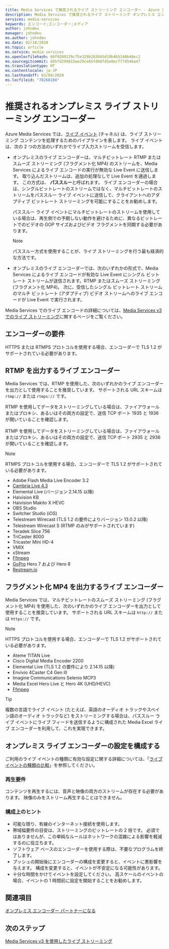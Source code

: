 ```yaml
---
title: Media Services で推奨されるライブ ストリーミング エンコーダー - Azure | Microsoft Docs
description: Media Services で推奨されるライブ ストリーミング オンプレミス エンコーダーについて知る
services: media-services
keywords: エンコード;エンコーダー;メディア
author: johndeu
manager: johndeu
ms.author: johndeu
ms.date: 02/10/2020
ms.topic: article
ms.service: media-services
ms.openlocfilehash: 60f9209129c75e329b283045d19b4b5140b40ec2
ms.sourcegitcommit: d45fd299815ee29ce65fd68fd5e0ecf774546a47
ms.translationtype: HT
ms.contentlocale: ja-JP
ms.lasthandoff: 03/04/2020
ms.locfileid: "78268188"
---
```

# <a name="recommended-on-premises-live-streaming-encoders"></a>推奨されるオンプレミス ライブ ストリーミング エンコーダー

Azure Media Services では、[ライブ イベント](https://docs.microsoft.com/rest/api/media/liveevents) (チャネル) は、ライブ ストリーミング コンテンツを処理するためのパイプラインを表します。 ライブ イベントは、次の 2 つの方法のいずれかでライブ入力ストリームを受信します。

* オンプレミスのライブ エンコーダーは、マルチビットレート RTMP またはスムーズ ストリーミング (フラグメント化 MP4) のストリームを、Media Services によるライブ エンコードの実行が無効な Live Event に送信します。 取り込んだストリームは、追加の処理なしで Live Event を通過します。 この方式は、 **パススルー**と呼ばれます。 ライブ エンコーダーの場合は、シングルビットレートのストリームではなく、マルチビットレートのストリームをパススルー ライブ イベントに送信して、クライアントへのアダプティブ ビットレート ストリーミングを可能にすることをお勧めします。 

    パススルー ライブ イベントにマルチビットレートのストリームを使用している場合は、再生側での予期しない動作を避けるために、異なるビットレートでのビデオの GOP サイズおよびビデオ フラグメントを同期する必要があります。

  > [!NOTE]
  > パススルー方式を使用することが、ライブ ストリーミングを行う最も経済的な方法です。
 
* オンプレミスのライブ エンコーダーでは、次のいずれかの形式で、Media Services によるライブ エンコードが有効な Live Event にシングル ビットレート ストリームが送信されます。RTMP またはスムーズ ストリーミング (フラグメント化 MP4)。 次に、受信したシングル ビットレート ストリームのマルチ ビットレート (アダプティブ) ビデオ ストリームへのライブ エンコードが Live Event で実行されます。

Media Services でのライブ エンコードの詳細については、[Media Services v3 でのライブ ストリーミング](live-streaming-overview.md)に関するページをご覧ください。

## <a name="encoder-requirements"></a>エンコーダーの要件

HTTPS または RTMPS プロトコルを使用する場合、エンコーダーで TLS 1.2 がサポートされている必要があります。

## <a name="live-encoders-that-output-rtmp"></a>RTMP を出力するライブ エンコーダー

Media Services では、RTMP を使用した、次のいずれかのライブ エンコーダーを出力として使用することを推奨しています。 サポートされる URL スキームは `rtmp://` または `rtmps://` です。

RTMP を使用してデータをストリーミングしている場合は、ファイアウォールまたはプロキシ、あるいはその両方の設定で、送信 TCP ポート 1935 と 1936 が開いていることを確認します。<br/><br/>
RTMP を使用してデータをストリーミングしている場合は、ファイアウォールまたはプロキシ、あるいはその両方の設定で、送信 TCP ポート 2935 と 2936 が開いていることを確認します。

> [!NOTE]
> RTMPS プロトコルを使用する場合、エンコーダーで TLS 1.2 がサポートされている必要があります。

- Adobe Flash Media Live Encoder 3.2
- [Cambria Live 4.3](https://www.capellasystems.net/products/cambria-live/)
- Elemental Live (バージョン 2.14.15 以降)
- Haivision KB
- Haivision Makito X HEVC
- OBS Studio
- Switcher Studio (iOS)
- Telestream Wirecast (TLS 1.2 の要件によりバージョン 13.0.2 以降)
- Telestream Wirecast S (RTMP のみがサポートされています)
- Teradek Slice 756
- TriCaster 8000
- Tricaster Mini HD-4
- VMIX
- xStream
- [Ffmpeg](https://www.ffmpeg.org)
- [GoPro](https://gopro.com/help/articles/block/getting-started-with-live-streaming) Hero 7 および Hero 8
- [Restream.io](https://restream.io/)

## <a name="live-encoders-that-output-fragmented-mp4"></a>フラグメント化 MP4 を出力するライブ エンコーダー

Media Services では、マルチビットレートのスムーズ ストリーミング (フラグメント化 MP4) を使用した、次のいずれかのライブ エンコーダーを出力として使用することを推奨しています。 サポートされる URL スキームは `http://` または `https://` です。

> [!NOTE]
> HTTPS プロトコルを使用する場合、エンコーダーで TLS 1.2 がサポートされている必要があります。

- Ateme TITAN Live
- Cisco Digital Media Encoder 2200
- Elemental Live (TLS 1.2 の要件により 2.14.15 以降)
- Envivio 4Caster C4 Gen III 
- Imagine Communications Selenio MCP3
- Media Excel Hero Live と Hero 4K (UHD/HEVC)
- [Ffmpeg](https://www.ffmpeg.org)

> [!TIP]
>  複数の言語でライブ イベント (たとえば、英語のオーディオ トラックやスペイン語のオーディオ トラックなど) をストリーミングする場合は、パススルー ライブ イベントにライブ フィードを送信するように構成された Media Excel ライブ エンコーダーを利用して、これを実現できます。

## <a name="configuring-on-premises-live-encoder-settings"></a>オンプレミス ライブ エンコーダーの設定を構成する

ご利用のライブ イベントの種類に有効な設定に関する詳細については、「[ライブ イベントの種類の比較](live-event-types-comparison.md)」を参照してください。

### <a name="playback-requirements"></a>再生要件

コンテンツを再生するには、音声と映像の両方のストリームが存在する必要があります。 映像のみをストリーム再生することはできません。

### <a name="configuration-tips"></a>構成上のヒント

- 可能な限り、有線のインターネット接続を使用します。
- 帯域幅要件の目安は、ストリーミングのビットレートの 2 倍です。 必須ではありませんが、この単純なルールはネットワークの混雑による影響を軽減するのに役立ちます。
- ソフトウェア ベースのエンコーダーを使用する際は、不要なプログラムを終了します。
- プッシュの開始後にエンコーダーの構成を変更すると、イベントに悪影響を与えます。 構成を変更すると、イベントが不安定になる可能性があります。 
- 十分な時間をかけてイベントを設定してください。 高スケールのイベントの場合、イベントの 1 時間前に設定を開始することをお勧めします。

## <a name="see-also"></a>関連項目

[オンプレミス エンコーダー パートナーになる](become-on-premises-encoder-partner.md)

## <a name="next-steps"></a>次のステップ

[Media Services v3 を使用したライブ ストリーミング](live-streaming-overview.md)
